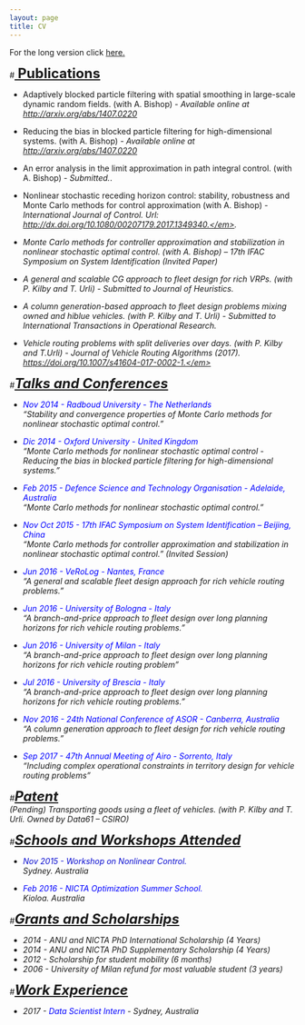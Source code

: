 ```yaml
---
layout: page
title: CV
---
```

For the long version click 
<a href="{{ site.url }}/files/Academic CV.pdf" download> here.</a>

<!--
## <ins>Current Position </ins>                                                                             
PhD student at ANU and DATA61 (CSIRO)  
Supervisor: Dr. Philip Kilby

## <ins> Education </ins>                                                                              
2011-13 &emsp; &emsp; <font color ="blue">Master program in Mathematics - University of Milan.</font>   
&emsp; &emsp; &emsp; &emsp; &emsp; &emsp; &emsp; &emsp; &emsp;
Final score: 	110/110 cum laude  
&emsp; &emsp; &emsp; &emsp; &emsp; &emsp; &emsp; &emsp; &emsp;
Thesis: 	The influence of Topology in Consensus Problems

2012 &emsp; &emsp; &emsp; &emsp; &emsp;<font color ="blue">Erasmus student at the University of Amsterdam.</font>   

2006-10 &emsp; &emsp; <font color ="blue">Bachelor program in Mathematics - University of Milan.</font>   
&emsp; &emsp; &emsp; &emsp; &emsp; &emsp; &emsp; &emsp; &emsp;
Final score: 	110/110 cum laude   
&emsp; &emsp; &emsp; &emsp; &emsp; &emsp; &emsp; &emsp; &emsp;
Thesis:	Trasformazioni Cremoniane Tra Piani Proiettivi (in Italian)
-->


#<font size="5"><b><ins> Publications </ins></b></font>                                                                             
*	Adaptively blocked particle filtering with spatial smoothing in large-scale dynamic random fields. (with A. Bishop) - <em> Available online at http://arxiv.org/abs/1407.0220 </em>

*	Reducing the bias in blocked particle filtering for high-dimensional systems. (with A. Bishop) - <em> Available online at http://arxiv.org/abs/1407.0220</em>

*	An error analysis in the limit approximation in path integral control. (with A. Bishop) - <em>Submitted.</em>.

*	Nonlinear stochastic receding horizon control: stability, robustness and Monte Carlo methods for control approximation (with A. Bishop) - <em>International Journal of Control. Url: http://dx.doi.org/10.1080/00207179.2017.1349340.</em>.

*	Monte Carlo methods for controller approximation and stabilization in nonlinear stochastic optimal control. (with A. Bishop) – <em> 17th IFAC Symposium on System Identification (Invited Paper)</em>

*	A general and scalable CG approach to fleet design for rich VRPs. (with P. Kilby and T. Urli) - <em>Submitted to Journal of Heuristics.</em>

*	A column generation-based approach to fleet design problems mixing owned and hiblue vehicles. (with P. Kilby and T. Urli) - <em>Submitted to International Transactions in Operational Research.</em>

*	Vehicle routing problems with split deliveries over days. (with P. Kilby and T.Urli) - <em>Journal of Vehicle Routing Algorithms (2017).  https://doi.org/10.1007/s41604-017-0002-1.</em>

#<font size="5"><b><ins>Talks and Conferences</ins></b></font>                                                                          

* <font color ="blue">Nov 2014 - Radboud University - The Netherlands</font>  
<em>“Stability and convergence properties of Monte Carlo methods for nonlinear stochastic optimal control.”  </em>
 
* <font color ="blue">Dic 2014 - Oxford University - United Kingdom   </font>  
 <em>“Monte Carlo methods for nonlinear stochastic optimal control - Reducing the bias in blocked particle filtering for high-dimensional systems.” </em>
  
* <font color ="blue">Feb 2015 - Defence Science and Technology Organisation - Adelaide, Australia  </font>  
<em>“Monte Carlo methods for nonlinear stochastic optimal control.” </em>

* <font color ="blue">Nov Oct 2015 - 17th IFAC Symposium on System Identification – Beijing, China  </font>  
<em>“Monte Carlo methods for controller approximation and stabilization in nonlinear stochastic optimal control.” (Invited Session) </em>
 
* <font color ="blue">Jun 2016 - VeRoLog - Nantes, France  </font>  
<em>“A general and scalable fleet design approach for rich vehicle routing problems.” </em>
 
* <font color ="blue">Jun 2016	- University of Bologna - Italy  </font>  
<em>“A branch-and-price approach to fleet design over long planning horizons for rich vehicle routing problems.” </em>
 
* <font color ="blue">Jun 2016	- University of Milan - Italy  </font>  
<em> “A branch-and-price approach to fleet design over long planning horizons for rich vehicle routing problem” </em>

* <font color ="blue">Jul 2016	- University of Brescia -  Italy  </font>  
<em> “A branch-and-price approach to fleet design over long planning horizons for rich vehicle routing problems.” </em>

* <font color ="blue">Nov 2016 - 24th National Conference of ASOR - Canberra, Australia </font>  
<em> “A column generation approach to fleet design for rich vehicle routing problems.” </em>

* <font color ="blue">Sep 2017 - 47th Annual Meeting of Airo - Sorrento, Italy </font>  
<em> “Including complex operational constraints in territory design for vehicle routing problems” </em>





 	
#<font size="5"><b><ins>Patent </ins></b></font> 											
(Pending)	Transporting goods using a fleet of vehicles.   (with P. Kilby and T. Urli. Owned by Data61 – CSIRO)


#<font size="5"><b><ins>Schools and Workshops Attended</ins></b></font>                                                                           
* <font color ="rblueed">Nov 2015 - Workshop on Nonlinear Control.    </font>  
Sydney. Australia

* <font color ="blue">Feb 2016 -	NICTA Optimization Summer School. </font>  
Kioloa. Australia



#<font size="5"><b><ins>Grants and Scholarships</ins></b></font>                                                                             
* 2014 - ANU and NICTA PhD International Scholarship (4 Years)
* 2014 - ANU and NICTA PhD Supplementary Scholarship (4 Years)
* 2012 - Scholarship for student mobility (6 months)
* 2006 - University of Milan refund for most valuable student (3 years)

#<font size="5"><b><ins>Work Experience</ins></b></font>
* 2017 - <font color ="blue">Data Scientist Intern</font> - Sydney, Australia<br/> 